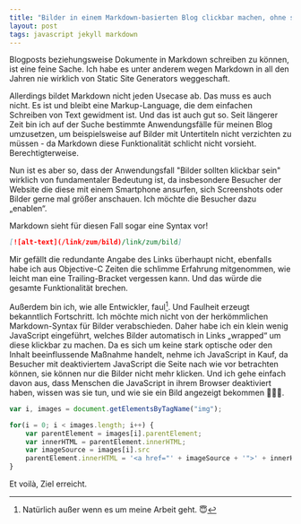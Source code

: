 ```yaml
---
title: "Bilder in einem Markdown-basierten Blog clickbar machen, ohne spezielle Syntax"
layout: post
tags: javascript jekyll markdown 
---
```


Blogposts beziehungsweise Dokumente in Markdown schreiben zu können, ist eine feine Sache. Ich habe es unter anderem wegen Markdown in all den Jahren nie wirklich von Static Site Generators weggeschaft.

Allerdings bildet Markdown nicht jeden Usecase ab. Das muss es auch nicht. Es ist und bleibt eine Markup-Language, die dem einfachen Schreiben von Text gewidment ist. Und das ist auch gut so. Seit längerer Zeit bin ich auf der Suche bestimmte Anwendungsfälle für meinen Blog umzusetzen, um beispielsweise auf Bilder mit Untertiteln nicht verzichten zu müssen - da Markdown diese Funktionalität schlicht nicht vorsieht. Berechtigterweise.

Nun ist es aber so, dass der Anwendungsfall "Bilder sollten klickbar sein" wirklich von fundamentaler Bedeutung ist, da insbesondere Besucher der Website die diese mit einem Smartphone ansurfen, sich Screenshots oder Bilder gerne mal größer anschauen. Ich möchte die Besucher dazu „enablen“.

Markdown sieht für diesen Fall sogar eine Syntax vor!

```markdown
[![alt-text](/link/zum/bild)/link/zum/bild]
```

Mir gefällt die redundante Angabe des Links überhaupt nicht, ebenfalls habe ich aus Objective-C Zeiten die schlimme Erfahrung mitgenommen, wie leicht man eine Trailing-Bracket vergessen kann. Und das würde die gesamte Funktionalität brechen.

Außerdem bin ich, wie alle Entwickler, faul[^1]. Und Faulheit erzeugt bekanntlich Fortschritt. Ich möchte mich nicht von der herkömmlichen Markdown-Syntax für Bilder verabschieden. Daher habe ich ein klein wenig JavaScript eingeführt, welches Bilder automatisch in Links „wrapped“ um diese klickbar zu machen.
Da es sich um keine stark optische oder den Inhalt beeinflussende Maßnahme handelt, nehme ich JavaScript in Kauf, da Besucher mit deaktiviertem JavaScript die Seite nach wie vor betrachten können, sie können nur die Bilder nicht mehr klicken. Und ich gehe einfach davon aus, dass Menschen die JavaScript in ihrem Browser deaktiviert haben, wissen was sie tun, und wie sie ein Bild angezeigt bekommen 👨🏻‍💻.

```js
var i, images = document.getElementsByTagName("img");

for(i = 0; i < images.length; i++) {
    var parentElement = images[i].parentElement;
    var innerHTML = parentElement.innerHTML;
    var imageSource = images[i].src
    parentElement.innerHTML = '<a href="' + imageSource + '">' + innerHTML + '</a>';
}
```

Et voilà, Ziel erreicht.

[^1]: Natürlich außer wenn es um meine Arbeit geht. 😇